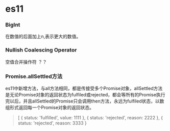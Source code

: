 # es11

### **BigInt**

在数值的后面加上n,表示更大的数值。

### **Nullish Coalescing Operator**

空值合并操作符   ？？

### **Promise.allSettled方法**

es11中新增方法，与all方法相同，都是传接受多个Promise对象，allSettled方法是无论Promise对象的返回状态为fulfiled或rejected，都会等所有的Promise执行完以后，并且allSettled的Promise只会调用then方法，永远为fulfiled状态，以数组形式返回每一个Promise对象的返回状态。

> [
>      	{ status: 'fulfilled', value: 1111 },
>      	{ status: 'rejected', reason: 2222 },
>      	{ status: 'rejected', reason: 3333 }
> 	

